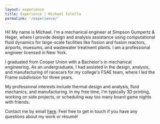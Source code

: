 ```yaml
---
layout: experience
title: Experience | Michael Colella
permalink: '/experience/'
---
```

Hi! My name is Michael. I'm a mechanical engineer at Simpson Gumpertz & Heger, where I provide design and analysis assistance using computational fluid dynamics for large-scale facilities like fission and fusion reactors, airports, muesums, and wastewater treatment plants. I am a professional engineer licensed in New York.

I graduated from Cooper Union with a Bachelor's in mechanical engineering. As an undergraduate, I had assisted in the design, analysis, and manufacturing of racecars for my college's FSAE team, where I led the Frame subdivision for three years.

My professional interests include thermal design and analysis, fluid mechanics, and manufacturing. In my free time, I'm typically 3D printing, working on side projects, or scheduling way too many board game nights with friends.

Contact me by email <a href="mailto:mcolella326@gmail.com">here</a>. Feel free to get in touch if you have any questions about my work or résumé!
